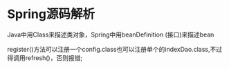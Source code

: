 # Spring源码解析

Java中用Class来描述类对象，Spring中用beanDefinition (接口)来描述bean	

register()方法可以注册一个config.class也可以注册单个的indexDao.class,不过得调用refresh()，否则报错;


